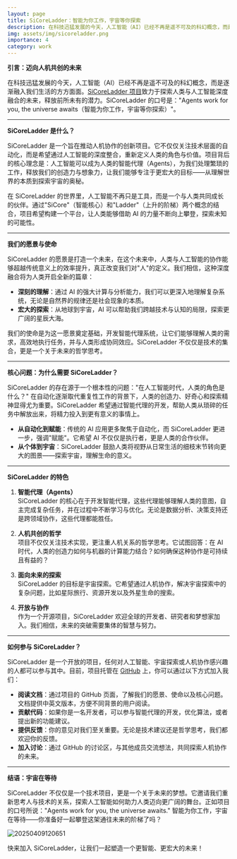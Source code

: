 ```yaml
---
layout: page
title: SiCoreLadder：智能为你工作，宇宙等你探索
description: 在科技迅猛发展的今天，人工智能（AI）已经不再是遥不可及的科幻概念，而是逐渐融入我们生活的方方面面。SiCoreLadder 项目正是这一浪潮中的先锋，致力于探索人类与人工智能深度融合的未来，释放前所未有的潜力。SiCoreLadder 的口号是：Agents work for you, the universe awaits（智能为你工作，宇宙等你探索），这不仅是一个愿景，更是对未来科技与人类关系的深刻思考。
img: assets/img/sicoreladder.png
importance: 4
category: work
---
```


**引言：迈向人机共创的未来**

在科技迅猛发展的今天，人工智能（AI）已经不再是遥不可及的科幻概念，而是逐渐融入我们生活的方方面面。[SiCoreLadder 项目](https://github.com/1587causalai/SiCoreLadder)致力于探索人类与人工智能深度融合的未来，释放前所未有的潜力。SiCoreLadder 的口号是："Agents work for you, the universe awaits（智能为你工作，宇宙等你探索）"。

---

**SiCoreLadder 是什么？**

SiCoreLadder 是一个旨在推动人机协作的创新项目。它不仅仅关注技术层面的自动化，而是希望通过人工智能的深度整合，重新定义人类的角色与价值。项目背后的核心理念是：人工智能可以成为人类的智能代理（Agents），为我们处理繁琐的工作，释放我们的创造力与想象力，让我们能够专注于更宏大的目标——从理解世界的本质到探索宇宙的奥秘。

在 SiCoreLadder 的世界里，人工智能不再只是工具，而是一个与人类共同成长的伙伴。通过"SiCore"（智能核心）和"Ladder"（上升的阶梯）两个概念的结合，项目希望构建一个平台，让人类能够借助 AI 的力量不断向上攀登，探索未知的可能性。

---

**我们的愿景与使命**

SiCoreLadder 的愿景是打造一个未来，在这个未来中，人类与人工智能的协作能够超越传统意义上的效率提升，真正改变我们对"人"的定义。我们相信，这种深度融合将为人类开启全新的篇章：

- **深刻的理解**：通过 AI 的强大计算与分析能力，我们可以更深入地理解复杂系统，无论是自然界的规律还是社会现象的本质。
- **宏大的探索**：从地球到宇宙，AI 可以帮助我们跨越技术与认知的局限，探索更广阔的星辰大海。

我们的使命是为这一愿景奠定基础，开发智能代理系统，让它们能够理解人类的需求，高效地执行任务，并与人类形成协同效应。SiCoreLadder 不仅仅是技术的集合，更是一个关于未来的哲学思考。

---

**核心问题：为什么需要 SiCoreLadder？**

SiCoreLadder 的存在源于一个根本性的问题："在人工智能时代，人类的角色是什么？" 在自动化逐渐取代重复性工作的背景下，人类的创造力、好奇心和探索精神显得尤为重要。SiCoreLadder 希望通过智能代理的开发，帮助人类从琐碎的任务中解放出来，将精力投入到更有意义的事情上。

- **从自动化到赋能**：传统的 AI 应用更多聚焦于自动化，而 SiCoreLadder 更进一步，强调"赋能"。它希望 AI 不仅仅是执行者，更是人类的合作伙伴。
- **从个体到宇宙**：SiCoreLadder 鼓励人类将视野从日常生活的细枝末节转向更大的图景——探索宇宙，理解生命的意义。

---

**SiCoreLadder 的特色**

1. **智能代理（Agents）**  
   SiCoreLadder 的核心在于开发智能代理，这些代理能够理解人类的意图，自主完成复杂任务，并在过程中不断学习与优化。无论是数据分析、决策支持还是跨领域协作，这些代理都能胜任。

2. **人机共创的哲学**  
   项目不仅仅关注技术实现，更注重人机关系的哲学思考。它试图回答：在 AI 时代，人类的创造力如何与机器的计算能力结合？如何确保这种协作是可持续且有益的？

3. **面向未来的探索**  
   SiCoreLadder 的目标是宇宙探索。它希望通过人机协作，解决宇宙探索中的复杂问题，比如星际旅行、资源开发以及外星生命的搜索。

4. **开放与协作**  
   作为一个开源项目，SiCoreLadder 欢迎全球的开发者、研究者和梦想家加入。我们相信，未来的突破需要集体的智慧与努力。

---

**如何参与 SiCoreLadder？**

SiCoreLadder 是一个开放的项目，任何对人工智能、宇宙探索或人机协作感兴趣的人都可以参与其中。目前，项目托管在 [GitHub](https://github.com/1587causalai/SiCoreLadder) 上，你可以通过以下方式加入我们：

- **阅读文档**：通过项目的 GitHub 页面，了解我们的愿景、使命以及核心问题。文档提供中英文版本，方便不同背景的用户阅读。
- **贡献代码**：如果你是一名开发者，可以参与智能代理的开发，优化算法，或者提出新的功能建议。
- **提供反馈**：你的意见对我们至关重要。无论是技术建议还是哲学思考，我们都欢迎你的反馈。
- **加入讨论**：通过 GitHub 的讨论区，与其他成员交流想法，共同探索人机协作的未来。

---

**结语：宇宙在等待**

SiCoreLadder 不仅仅是一个技术项目，更是一个关于未来的梦想。它邀请我们重新思考人与技术的关系，探索人工智能如何助力人类迈向更广阔的舞台。正如项目的口号所说："Agents work for you, the universe awaits." 智能为你工作，宇宙在等待——你准备好一起攀登这架通往未来的阶梯了吗？

![20250409120651](https://s2.loli.net/2025/04/09/bF59WK1pEBQHV6P.png)

快来加入 SiCoreLadder，让我们一起塑造一个更智能、更宏大的未来！
